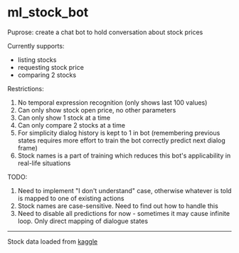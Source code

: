 # ml_stock_bot

Puprose: create a chat bot to hold conversation about stock prices

Currently supports:
* listing stocks
* requesting stock price
* comparing 2 stocks

Restrictions:
1. No temporal expression recognition (only shows last 100 values)
2. Can only show stock open price, no other parameters
3. Can only show 1 stock at a time
4. Can only compare 2 stocks at a time
5. For simplicity dialog history is kept to 1 in bot (remembering previous states requires more effort to train the bot correctly predict next dialog frame)
6. Stock names is a part of training which reduces this bot's applicability in real-life situations

TODO:
1. Need to implement "I don't understand" case, otherwise whatever is told is mapped to one of existing actions
2. Stock names are case-sensitive. Need to find out how to handle this
3. Need to disable all predictions for now - sometimes it may cause infinite loop. Only direct mapping of dialogue states

---
Stock data loaded from [kaggle](https://www.kaggle.com/dgawlik/nyse/data)

